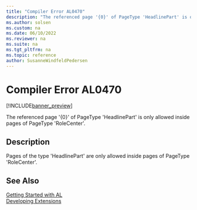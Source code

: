 ```yaml
---
title: "Compiler Error AL0470"
description: "The referenced page '{0}' of PageType 'HeadlinePart' is only allowed inside pages of PageType 'RoleCenter'."
ms.author: solsen
ms.custom: na
ms.date: 06/10/2022
ms.reviewer: na
ms.suite: na
ms.tgt_pltfrm: na
ms.topic: reference
author: SusanneWindfeldPedersen
---
```

[//]: # (START>DO_NOT_EDIT)
[//]: # (IMPORTANT:Do not edit any of the content between here and the END>DO_NOT_EDIT.)
[//]: # (Any modifications should be made in the .xml files in the ModernDev repo.)
# Compiler Error AL0470

[!INCLUDE[banner_preview](../includes/banner_preview.md)]

The referenced page '{0}' of PageType 'HeadlinePart' is only allowed inside pages of PageType 'RoleCenter'.

## Description
Pages of the type 'HeadlinePart' are only allowed inside pages of PageType 'RoleCenter'.  

[//]: # (IMPORTANT: END>DO_NOT_EDIT)
## See Also  
[Getting Started with AL](../devenv-get-started.md)  
[Developing Extensions](../devenv-dev-overview.md)  